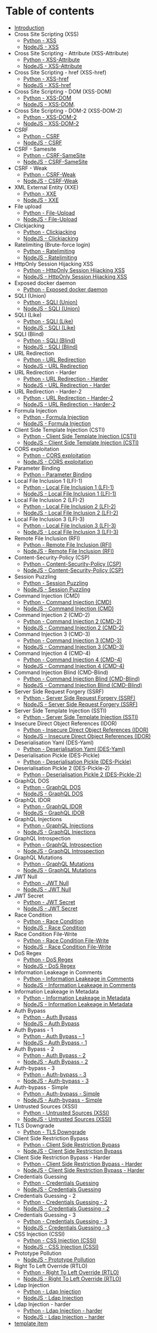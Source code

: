 # Table of contents

- [Introduction](README.md)
- Cross Site Scripting (XSS)
  - [Python - XSS](./md/Python/kbid-3-cross-site-scripting.md)
  - [NodeJS - XSS](./md/NodeJs/kbid-3-XSS.md)
- Cross Site Scripting - Attribute (XSS-Attribute)
  - [Python - XSS-Attribute](./md/Python/kbid-3-cross-site-scripting-attribute.md)
  - [NodeJS - XSS-Attribute](./md/NodeJs/kbid-3-XSS-attribute.md)
- Cross Site Scripting - href (XSS-href)
  - [Python - XSS-href](./md/Python/kbid-3-cross-site-scripting-href.md)
  - [NodeJS - XSS-href](./md/NodeJs/kbid-3-XSS-url.md)
- Cross Site Scripting - DOM (XSS-DOM)
  - [Python - XSS-DOM](./md/Python/kbid-3-XSS-DOM.md)
  - [NodeJS - XSS-DOM](./md/NodeJs/kbid-3-XSS-DOM.md).
- Cross Site Scripting - DOM-2 (XSS-DOM-2)
  - [Python - XSS-DOM-2](./md/Python/kbid-3-XSS-DOM-2.md)
  - [NodeJS - XSS-DOM-2](./md/NodeJs/kbid-3-XSS-DOM-2.md)
- CSRF
  - [Python - CSRF](./md/Python/kbid-5-csrf.md)
  - [NodeJS - CSRF](./md/NodeJs/kbid-5-CSRF.md)
- CSRF - Samesite
  - [Python - CSRF-SameSite](./md/Python/kbid-5-csrf-samesite.md)
  - [NodeJS - CSRF-SameSite](./md/NodeJs/kbid-5-CSRF-samesite.md)
- CSRF - Weak
  - [Python - CSRF-Weak](./md/Python/kbid-5-CSRF-weak.md)
  - [NodeJS - CSRF-Weak](./md/NodeJs/kbid-5-CSRF-weak.md)
- XML External Entity (XXE)
  - [Python - XXE](./md/Python/kbid-6-xxe.md)
  - [NodeJS - XXE](./md/NodeJs/kbid-6-XXE.md)
- File upload
  - [Python - File-Upload](./md/Python/kbid-13-file-upload.md)
  - [NodeJS - File-Upload](./md/NodeJs/kbid-13-File-upload.md)
- Clickjacking
  - [Python - Clickjacking](./md/Python/kbid-20-clickjacking.md)
  - [NodeJS - Clickjacking](./md/NodeJs/kbid-20-Clickjacking.md)
- Ratelimiting (Brute-force login)
  - [Python - Ratelimiting](./md/Python/kbid-29-ratelimiting.md)
  - [NodeJS - Ratelimiting](./md/NodeJs/kbid-29-Ratelimiting.md)
- HttpOnly Session Hijacking XSS
  - [Python - HttpOnly Session Hijacking XSS](./md/Python/kbid-39-HttpOnly-Session-hijacking-xss.md)
  - [NodeJS - HttpOnly Session Hijacking XSS](./md/NodeJs/kbid-39-Session-hijacking-XSS.md)
- Exposed docker daemon
  - [Python - Exposed docker daemon](./md/Python/kbid-45-exposed-docker.md)
- SQLI (Union)
  - [Python - SQLI (Union)](./md/Python/kbid-46-sqli-union-select.md)
  - [NodeJS - SQLI (Union)](./md/NodeJs/kbid-46-SQLI.md)
- SQLI (Like)
  - [Python - SQLI (Like)](./md/Python/kbid-156-sqli-like.md)
  - [NodeJS - SQLI (Like)](./md/NodeJs/kbid-156-SQLI-like.md)
- SQLI (Blind)
  - [Python - SQLI (Blind)](./md/Python/kbid-156-sqli-blind.md)
  - [NodeJS - SQLI (Blind)](./md/NodeJs/kbid-156-SQLI-blind.md)
- URL Redirection
  - [Python - URL Redirection](./md/Python/kbid-67-open-redirect.md)
  - [NodeJS - URL Redirection](./md/NodeJs/kbid-67-Url-redirection.md)
- URL Redirection - Harder
  - [Python - URL Redirection - Harder](./md/Python/kbid-67-open-redirect-hard.md)
  - [NodeJS - URL Redirection - Harder](./md/NodeJs/kbid-67-Url-redirection-harder.md)
- URL Redirection - Harder-2
  - [Python - URL Redirection - Harder-2](./md/Python/kbid-67-open-redirect-harder-2.md)
  - [NodeJS - URL Redirection - Harder-2](./md/NodeJs/kbid-67-Url-redirection-harder2.md)
- Formula Injection
  - [Python - Formula Injection](./md/Python/kbid-95-formula-injection.md)
  - [NodeJS - Formula Injection](./md/NodeJs/kbid-95-Formula-Injection.md)
- Client Side Template Injection (CSTI)
  - [Python - Client Side Template Injection (CSTI)](./md/Python/kbid-111-client-side-template-injection.md)
  - [NodeJS - Client Side Template Injection (CSTI)](./md/NodeJs/kbid-111-CSTI.md)
- CORS exploitation
  - [Python - CORS exploitation](./md/Python/kbid-112-cors-exploitation.md)
  - [NodeJS - CORS exploitation]()
- Parameter Binding
  - [Python - Parameter Binding](./md/Python/kbid-147-parameter-binding.md)
- Local File Inclusion 1 (LFI-1)
  - [Python - Local File Inclusion 1 (LFI-1)](./md/Python/kbid-173-LFI-1.md)
  - [NodeJS - Local File Inclusion 1 (LFI-1)](./md/NodeJs/kbid-173-LFI.md)
- Local File Inclusion 2 (LFI-2)
  - [Python - Local File Inclusion 2 (LFI-2)](./md/Python/kbid-173-LFI-2.md)
  - [NodeJS - Local File Inclusion 2 (LFI-2)](./md/NodeJs/kbid-173-LFI-2.md)
- Local File Inclusion 3 (LFI-3)
  - [Python - Local File Inclusion 3 (LFI-3)](./md/Python/kbid-173-LFI-3.md)
  - [NodeJS - Local File Inclusion 3 (LFI-3)](./md/NodeJs/kbid-173-LFI-3.md)
- Remote File Inclusion (RFI)
  - [Python - Remote File Inclusion (RFI)](./md/Python/kbid-173-remote-file-inclusion.md)
  - [NodeJS - Remote File Inclusion (RFI)](./md/NodeJs/kbid-173-RFI.md)
- Content-Security-Policy (CSP)
  - [Python - Content-Security-Policy (CSP)](./md/Python/kbid-178-content-security-policy.md)
  - [NodeJS - Content-Security-Policy (CSP)](./md/NodeJs/kbid-178-CSP.md)
- Session Puzzling
  - [Python - Session Puzzling](./md/Python/kbid-250-session-puzzling.md)
  - [NodeJS - Session Puzzling](./md/NodeJs/kbid-250-Session-Puzzling.md)
- Command Injection (CMD)
  - [Python - Command Injection (CMD)](./md/Python/kbid-XXX-cmd-injection-1.md)
  - [NodeJS - Command Injection (CMD)](./md/NodeJs/kbid-251-CMD.md)
- Command Injection 2 (CMD-2)
  - [Python - Command Injection 2 (CMD-2)](./md/Python/kbid-XXX-cmd-injection-2.md)
  - [NodeJS - Command Injection 2 (CMD-2)](./md/NodeJs/kbid-251-CMD2.md)
- Command Injection 3 (CMD-3)
  - [Python - Command Injection 3 (CMD-3)](./md/Python/kbid-251-command-injection3.md)
  - [NodeJS - Command Injection 3 (CMD-3)]()
- Command Injection 4 (CMD-4)
  - [Python - Command Injection 4 (CMD-4)](./md/Python/kbid-251-CMD4.md)
  - [NodeJS - Command Injection 4 (CMD-4)](./md/NodeJs/kbid-251-CMD4.md)
- Command Injection Blind (CMD-Blind)
  - [Python - Command Injection Blind (CMD-Blind)](./md/Python/kbid-XXX-blind-cmd-injection-1.md)
  - [NodeJS - Command Injection Blind (CMD-Blind)](./md/NodeJs/kbid-251-CMD-blind.md)
- Server Side Request Forgery (SSRF)
  - [Python - Server Side Request Forgery (SSRF)](./md/Python/kbid-262-server-side-request-forgery.md)
  - [NodeJS - Server Side Request Forgery (SSRF)]()
- Server Side Template Injection (SSTI)
  - [Python - Server Side Template Injection (SSTI)](./md/Python/kbid-267-server-side-template-injection.md)
- Insecure Direct Object References (IDOR)
  - [Python - Insecure Direct Object References (IDOR)](./md/Python/kbid-268-insecure-direct-object-references.md)
  - [NodeJS - Insecure Direct Object References (IDOR)](./md/NodeJs/kbid-268-IDOR.md)
- Deserialisation Yaml (DES-Yaml)
  - [Python - Deserialisation Yaml (DES-Yaml)](./md/Python/kbid-xxx-deserialisation-yaml.md)
- Deserialisation Pickle (DES-Pickle)
  - [Python - Deserialisation Pickle (DES-Pickle)](./md/Python/kbid-XXX-DES-Pickle-1.md)
- Deserialisation Pickle 2 (DES-Pickle-2)
  - [Python - Deserialisation Pickle 2 (DES-Pickle-2)](./md/Python/kbid-XXX-DES-Pickle-2.md)
- GraphQL DOS
  - [Python - GraphQL DOS](./md/Python/kbid-285-Graphql-dos.md)
  - [NodeJS - GraphQL DOS]()
- GraphQL IDOR
  - [Python - GraphQL IDOR](./md/Python/kbid-285-Graphql-idor.md)
  - [NodeJS - GraphQL IDOR](./md/NodeJs/kbid-285-GraphQL-IDOR.md)
- GraphQL Injections
  - [Python - GraphQL Injections](./md/Python/kbid-285-Graphql-injections.md)
  - [NodeJS - GraphQL Injections](./md/NodeJs/kbid-285-GraphQL-Injection.md)
- GraphQL Introspection
  - [Python - GraphQL Introspection](./md/Python/kbid-285-Graphql-introspection.md)
  - [NodeJS - GraphQL Introspection](./md/NodeJs/kbid-285-GraphQL-Introspection.md)
- GraphQL Mutations
  - [Python - GraphQL Mutations](./md/Python/kbid-285-Graphql-mutations.md)
  - [NodeJS - GraphQL Mutations](./md/NodeJs/kbid-285-GraphQL-Mutations.md)
- JWT Null
  - [Python - JWT Null](./md/Python/kbid-7006-jwt-null.md)
  - [NodeJS - JWT Null](./md/NodeJs/kbid-7006-JWT-null.md)
- JWT Secret
  - [Python - JWT Secret](./md/Python/kbid-7006-jwt-secret.md)
  - [NodeJS - JWT Secret](./md/NodeJs/kbid-7006-JWT-secret.md)
- Race Condition
  - [Python - Race Condition](./md/Python/kbid-xxx-race-condition.md)
  - [NodeJS - Race Condition](./md/NodeJs/kbid-XXX-RaceCondition.md)
- Race Condition File-Write
  - [Python - Race Condition File-Write](./md/Python/kbid-XXX-RaceCondition-File-Write.md)
  - [NodeJS - Race Condition File-Write](./md/NodeJs/kbid-XXX-RaceCondition-File-Write.md)
- DoS Regex
  - [Python - DoS Regex](./md/Python/kbid-xxx-dos-regex.md)
  - [NodeJS - DoS Regex](./md/NodeJs/kbid-XXX-DOS-Regex.md)
- Information Leakeage in Comments
  - [Python - Information Leakeage in Comments](./md/Python/kbid-XXX-information-leakeage-comments.md)
  - [NodeJS - Information Leakeage in Comments](./md/NodeJs/kbid-XXX-Info-leakage-comments.md)
- Information Leakeage in Metadata
  - [Python - Information Leakeage in Metadata](./md/Python/kbid-XXX-information-leakeage-metadata.md)
  - [NodeJS - Information Leakeage in Metadata](./md/NodeJs/kbid-XXX-Info-leakage-metadata.md)
- Auth Bypass
  - [Python - Auth Bypass](./md/Python/kbid-XXX-Auth-Bypass.md)
  - [NodeJS - Auth Bypass](./md/NodeJs/kbid-XXX-Auth-Bypass.md)
- Auth Bypass - 1
  - [Python - Auth Bypass - 1](./md/Python/kbid-XXX-Auth-bypass-1.md)
  - [NodeJS - Auth Bypass - 1](./md/NodeJs/kbid-XXX-Auth-Bypass-1.md)
- Auth Bypass - 2
  - [Python - Auth Bypass - 2](./md/Python/kbid-XXX-Auth-bypass-2.md)
  - [NodeJS - Auth Bypass - 2](./md/NodeJs/kbid-XXX-Auth-Bypass-2.md)
- Auth-bypass - 3
  - [Python - Auth-bypass - 3](./md/Python/kbid-XXX-Auth-bypass-3.md)
  - [NodeJS - Auth-bypass - 3](./md/NodeJs/kbid-XXX-Auth-Bypass-3.md)
- Auth-bypass - Simple
  - [Python - Auth-bypass - Simple](./md/Python/kbid-XXX-Auth-Bypass-simple.md)
  - [NodeJS - Auth-bypass - Simple](./md/NodeJs/kbid-XXX-Auth-Bypass-simple.md)
- Untrusted Sources (XSSI)
  - [Python - Untrusted Sources (XSSI)](./md/Python/kbid-xxx-include-files-from-untrusted-sources-js.md)
  - [NodeJS - Untrusted Sources (XSSI)](./md/NodeJs/kbid-XXX-Untrusted-sources-js.md)
- TLS Downgrade
  - [Python - TLS Downgrade](./md/Python/kbid-xxx-tls-downgrade.md)
- Client Side Restriction Bypass
  - [Python - Client Side Restriction Bypass](./md/Python/kbid-xxx-client-side-restriction-bypass.md)
  - [NodeJS - Client Side Restriction Bypass](./md/NodeJs/kbid-XXX-Client-side-restriction-bypass.md)
- Client Side Restriction Bypass - Harder
  - [Python - Client Side Restriction Bypass - Harder](./md/Python/kbid-xxx-client-side-restriction-bypass-2.md)
  - [NodeJS - Client Side Restriction Bypass - Harder](./md/NodeJs/kbid-XXX-Client-side-restriction-bypass-2.md)
- Credentials Guessing
  - [Python - Credentials Guessing](./md/Python/kbid-XXX-credentials-guessing-1.md)
  - [NodeJS - Credentials Guessing](./md/NodeJs/kbid-XXX-Credentials-Guessing-1.md)
- Credentials Guessing - 2
  - [Python - Credentials Guessing - 2](./md/Python/kbid-XXX-credentials-guessing-2.md)
  - [NodeJS - Credentials Guessing - 2](./md/NodeJs/kbid-XXX-Credentials-Guessing-2.md)
- Credentials Guessing - 3
  - [Python - Credentials Guessing - 3](./md/Python/kbid-XXX-credentials-guessing-3.md)
  - [NodeJS - Credentials Guessing - 3](./md/NodeJs/kbid-XXX-Credentials-Guessing-3.md)
- CSS Injection (CSSI)
  - [Python - CSS Injection (CSSI)](./md/Python/kbid-XXX-CSSI.md)
  - [NodeJS - CSS Injection (CSSI)](./md/NodeJs/kbid-XXX-CSSI.md)
- Prototype Pollution
  - [NodeJS - Prototype Pollution](./md/NodeJs/kbid-XXX-Prototype-Pollution.md)
- Right To Left Override (RTLO)
  - [Python - Right To Left Override (RTLO)](./md/Python/kbid-XXX-right-to-left-override.md)
  - [NodeJS - Right To Left Override (RTLO)](./md/NodeJs/kbid-XXX-RTLO.md)
- Ldap Injection
  - [Python - Ldap Injection](./md/Python/kbid-XXX-Ldap.md)
  - [NodeJS - Ldap Injection](./md/NodeJs/kbid-XXX-Ldap.md)
- Ldap Injection - harder
  - [Python - Ldap Injection - harder](./md/Python/kbid-XXX-Ldap-harder.md)
  - [NodeJS - Ldap Injection - harder](./md/NodeJs/kbid-XXX-Ldap-harder.md)
- [template item](template.md)
